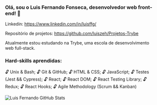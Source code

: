 ### Olá, sou o Luis Fernando Fonseca, desenvolvedor web front-end! 👋

Linkedin: https://www.linkedin.com/in/luisffg/

Repositório de projetos: https://github.com/luiszeh/Projetos-Trybe

Atualmente estou estudando na Trybe, uma escola de desenvolvimento web full-stack.

### Hard-skills aprendidas:
:unlock: Unix & Bash;
:unlock: Git & GitHub;
:unlock: HTML & CSS;
:unlock: JavaScript;
:unlock: Testes (Jest && Cypress);
:unlock: React;
:unlock: React DOM;
:unlock: React Testing Library;
:unlock: Redux;
:unlock: React Hooks;
:unlock: Agile Methodology (Scrum && Kanban)

![Luis Fernando GitHub Stats](https://github-readme-stats.vercel.app/api?username=luiszeh&show_icons=true)

<!--
**luiszeh/luiszeh** is a ✨ _special_ ✨ repository because its `README.md` (this file) appears on your GitHub profile.

Here are some ideas to get you started:

- 🔭 I’m currently working on ...
- 🌱 I’m currently learning ...
- 👯 I’m looking to collaborate on ...
- 🤔 I’m looking for help with ...
- 💬 Ask me about ...
- 📫 How to reach me: ...
- 😄 Pronouns: ...
- ⚡ Fun fact: ...
-->
